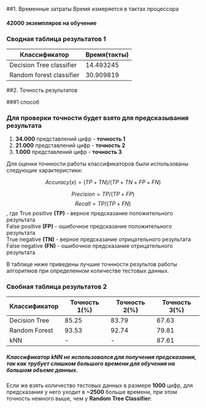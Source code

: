 ##1. Временные затраты
Время измеряется в тактах процессора

#### 42000 экземпляров на обучение

### Сводная таблица результатов 1

|Классификатор|Время(такты)
|---|---|
Decision Tree classifier| 14.493245
Random forest classifier| 30.909819

##2. Точность результатов

###1 способ

### Для проверки точности будет взято для предсказывания результата

1. **34.000** представлений цифр - __точность 1__
2. **21.000** представлений цифр - __точность 2__
3. **1.000** представлений цифр - __точность 3__

Для оценки точнности работы классификаторов были использованы следующие характеристики:

$$Accuracy(x)=(TP+TN)/(TP+TN+FP+FN)$$

$$Precision = TP / (TP + FP) $$ 
$$Recall = TP / (TP + FN)$$
 , где 
True positive **(TP)** - верное предсказание положительного результата  
False positive **(FP)** - ошибочное предсказание положительного результата  
True negative **(TN)** - верное предсказание отрицательного результата  
False negative **(FN)** - ошибочное предсказание отрицательного результата  

В таблице ниже приведены лучшие точнности результов работы алгоритмов при определенном
количестве тестовых данных.

### Свобная таблица результатов 2

|Классификатор|Точность 1(%)|Точность 2(%)|Точность 3(%)|
|---|---|---|---|
|Decision Tree|85.25|83.79|67.63|
|Random Forest|93.53|92.74|79.81|
|kNN|-|-|87.61|


##### Классификатор kNN не использовался для получения предсказания, так как трубует слишком большого времени для обучения на большом объеме данных.
Если же взять количество тестовых данных в размере **1000** цифр,
для предсказания у него уходит в **~2500** больше времени, при этом точность немного выше,
чем у **Random Tree Classifier**:




    